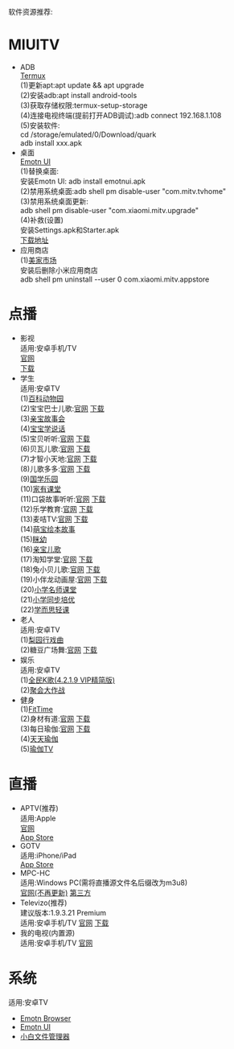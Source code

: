 软件资源推荐:<br>
# MIUITV
- ADB<br>
  [Termux](https://termux.dev/cn/)<br>
  (1)更新apt:apt update && apt upgrade<br>
  (2)安装adb:apt install android-tools<br>
  (3)获取存储权限:termux-setup-storage<br>
  (4)连接电视终端(提前打开ADB调试):adb connect 192.168.1.108<br>
  (5)安装软件:<br>
  cd /storage/emulated/0/Download/quark<br>
  adb install xxx.apk<br>
- 桌面<br>
  [Emotn UI](https://app.emotn.com/ui/)<br>
  (1)替换桌面:<br>
  安装Emotn UI: adb install emotnui.apk<br>
  (2)禁用系统桌面:adb shell pm disable-user "com.mitv.tvhome"<br>
  (3)禁用系统桌面更新:<br>
  adb shell pm disable-user "com.xiaomi.mitv.upgrade"<br>
  (4)补救(设置)<br>
  安装Settings.apk和Starter.apk<br>
  [下载地址](https://www.yuu.ink/article/136/)<br>
- 应用商店<br>
  (1)[美家市场](https://www.mjapk.com/)<br>
  安装后删除小米应用商店<br>
  adb shell pm uninstall --user 0 com.xiaomi.mitv.appstore<br>
# 点播
- 影视<br>
  适用:安卓手机/TV<br>
  [官网](https://github.com/FongMi/)<br>
    [下载](https://tv.菜妮丝.top/)<br>
- 学生<br>
  适用:安卓TV<br>
  (1)[百科动物园](https://www.fenxm.com/869.html)<br>
  (2)宝宝巴士儿歌:[官网](https://www.babybus.com/)  [下载](https://www.juwanhezi.com/item/28)<br>
  (3)[亲宝故事会](https://www.fenxm.com/954.html)<br>
  (4)[宝宝学说话](https://www.fenxm.com/1074.html)<br>
  (5)宝贝听听:[官网](https://babyting.qqikids.com/)  [下载](https://www.fenxm.com/982.html)<br>
  (6)贝瓦儿歌:[官网](http://www.beva.com/)  [下载](https://www.tvhemi.com/16.html)<br>
  (7)才智小天地:[官网](http://www.cheerz.cn/)  [下载](https://www.fenxm.com/922.html)<br>
  (8)儿歌多多:[官网](https://www.ergecdn.cn/)  [下载](https://www.fenxm.com/613.html)<br>
  (9)[国学乐园](https://juwanhezi.com/item/274)<br>
  (10)[家有课堂](https://www.fenxm.com/723.html)<br>
  (11)口袋故事听听:[官网](http://koudaistory.com/)  [下载](https://www.fenxm.com/918.html)<br>
  (12)乐学教育:[官网](https://py.lexuepy.com/)  [下载](https://www.fenxm.com/720.html)<br>
  (13)麦咭TV:[官网](https://www.maijitv.com/)  [下载](https://www.fenxm.com/872.html)<br>
  (14)[萌宝绘本故事](https://www.fenxm.com/655.html)<br>
  (15)[眯幼](https://www.fenxm.com/737.html)<br>
  (16)[亲宝儿歌](https://www.fenxm.com/953.html)<br>
  (17)淘知学堂:[官网](https://www.taozhi.cn/)  [下载](https://www.fenxm.com/749.html)<br>
  (18)兔小贝儿歌:[官网](https://www.tuxiaobei.com/)  [下载](https://www.fenxm.com/694.html)<br>
  (19)小伴龙动画屋:[官网](https://xbl.youban.com/)  [下载](https://www.fenxm.com/605.html)<br>
  (20)[小学名师课堂](https://www.fenxm.com/622.html)<br>
  (21)[小学同步培优](https://www.fenxm.com/539.html)<br>
  (22)[学而思轻课](https://www.xueersi.cn/)<br>
- 老人<br>
  适用:安卓TV<br>
  (1)[梨园行戏曲](https://www.fenxm.com/558.html)<br>
  (2)糖豆广场舞:[官网](https://www.tangdou.com/)  [下载](https://www.fenxm.com/636.html)<br>
- 娱乐<br>
  适用:安卓TV<br>
  (1)[全民K歌(4.2.1.9 VIP精简版)](https://www.fenxm.com/390.html)<br>
  (2)[聚会大作战](https://www.fenxm.com/972.html)<br>
- 健身<br>
  (1)[FitTime](https://www.fenxm.com/873.html)<br>
  (2)身材有道:[官网](https://www.e8008.com/)  [下载](https://www.fenxm.com/586.html)<br>
  (3)每日瑜伽:[官网](https://www.dailyyoga.com.cn/)  [下载](https://www.fenxm.com/752.html)<br>
  (4)[天天瑜伽](https://www.fenxm.com/532.html)<br>
  (5)[瑜伽TV](https://www.fenxm.com/352.html)<br>
# 直播
- APTV(推荐)<br>
  适用:Apple<br>
  [官网](https://github.com/Kimentanm/aptv)<br>[App Store](https://apps.apple.com/cn/app/id1630403500)<br>
- GOTV<br>
  适用:iPhone/iPad<br>[App Store](https://apps.apple.com/cn/app/id1271283728)<br>
- MPC-HC<br>
  适用:Windows PC(需将直播源文件名后缀改为m3u8)<br>
  [官网(不再更新)](https://mpc-hc.org/)  [第三方](https://github.com/clsid2/mpc-hc/releases)<br>
- Televizo(推荐)<br>
  建议版本:1.9.3.21 Premium<br>
  适用:安卓手机/TV  [官网](https://televizo.net/)  [下载](https://www.applnn.cc/18580.html)<br>
- 我的电视(内置源)<br>
  适用:安卓手机/TV  [官网](https://lyrics.run/my-tv.html)<br>
# 系统
  适用:安卓TV<br>
- [Emotn Browser](https://app.emotn.com/browser/)<br>
- [Emotn UI](https://app.emotn.com/ui/)<br>
- [小白文件管理器](http://www.juwanhezi.com/item/247)<br>
